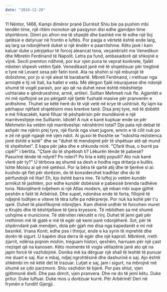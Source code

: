 ```yaml
---
date: "2024-12-20"
---
```

11 Nëntor, 1466, Kampi dimëror pranë Durrësit
Shiu bie pa pushim mbi tendën time, një ritëm monoton që pasqyron disi edhe gjendjen time shpirtërore. Dimri po afron me të shpejtë dhe bashkë me të edhe një lloj qetësie e detyruar në frontin e luftës. Por paqja e vërtetë është ende larg, aq larg sa ndonjëherë duket si një ëndërr e paarritshme.
Këto javë i kam kaluar duke u përpjekur të forcoj aleancat tona, veçanërisht me Venedikun dhe Mbretin Ferdinand të Napolit. Letra pa fund, ambasadorë që shkojnë e vijnë. Secili premton ndihmë, por kur vjen puna te veprat konkrete, fjalët mbeten shpesh vetëm fjalë. Venedikasit janë më të shqetësuar për tregtinë e tyre në Levant sesa për fatin tonë. Ata na shohin si një mburojë të dobishme, por jo si një aleat të barabartë. Mbreti Ferdinand, i rrethuar nga armiqtë e tij në Itali, ka hallet e veta. Më dërgon fjalë inkurajuese dhe ndonjë shumë të vogël parash, por ajo që na duhet neve është mbështetje ushtarake e qëndrueshme, armë, artileri.
Sulltan Mehmeti nuk fle. Agjentët e mi më njoftojnë se po përgatit një tjetër fushatë masive për pranverën e ardhshme. Thuhet se këtë herë do të vijë vetë në krye të ushtrisë. Ky lajm ka përhapur njëfarë shqetësimi mes krerëve tanë. Disa prej tyre, më të dobëtit e më frikacakët, kanë filluar të pëshpërisin për mundësinë e një marrëveshjeje me Sulltanin. Idiotë! A nuk e kanë kuptuar ende se për Mehmetin ka vetëm një marrëveshje: nënshtrimi total?
Dje pata një debat të ashpër me njërin prej tyre, një fisnik nga viset jugore, emrin e të cilit nuk po e zë në gojë ngaqë më vjen ndot. Ai guxoi të thoshte se "ndoshta rezistenca jonë është e kotë" dhe se "duhet të mendojmë për të shpëtuar atë që mund të shpëtohet". E kapa për jaka dhe e shkunda mirë. "Çfarë thua, o burrë pa cipë?" i bërtita. "Çfarë do të shpëtosh ti? Lëkurën tënde të pabesë? Pasurinë tënde të ndyrë? Po nderi? Po liria e këtij populli? Ato nuk kanë vlerë për ty?" U tërbova aq shumë sa desh e hodha nga dritarja e kullës. Ishte Moisiu ai që më qetësoi. Por ia bëra të qartë atij dhe të tjerëve si ai: kushdo që flet për dorëzim, do të konsiderohet tradhtar dhe do të përfundojë në litar!
Eh, kjo është barra ime. Të luftoj jo vetëm kundër armikut të jashtëm, por edhe kundër dobësisë e pabesisë brenda radhëve tona. Ndonjëherë ndjehem si një Atlas modern, që mban mbi supe gjithë peshën e fatit të Arbërisë. Dhe supet, ndonëse ende të forta, fillojnë të ndjejnë lodhjen e viteve të tëra lufte pa ndërprerje.
Por nuk ka kohë për t'u qarë. Duhet të planifikojmë mbrojtjen. Kam dhënë urdhër të forcohen muret e Krujës dhe të kështjellave të tjera kryesore. Të mblidhen sa më shumë ushqime e municione. Të stërviten rekrutët e rinj. Duhet të jemi gati për rrethimin më të gjatë e më të egër që kemi parë ndonjëherë.
Sot, për të shpërndarë pak mendjen, dola për gjah me disa nga kapedanët e mi më besnikë. Vrana Konti, edhe pse i thinjur, ende e ka syrin të mprehtë dhe dorën të sigurt. U kapëm disa derra të egër dhe një kaproll. Mbrëmë, rreth zjarrit, ndërsa piqnim mishin, treguam histori, qeshëm, harruam për një çast rreziqet që na kanosen. Këto momente të vogla vëllazërie janë ato që na japin forcë të vazhdojmë.
Donika më ka dërguar një shall të leshtë të punuar me duart e saj. Kur e mbaj, ndjej ngrohtësinë dhe dashurinë e saj. Ajo është shkëmbi im në këtë det të trazuar. Lutjet e saj, jam i sigurt, na mbrojnë më shumë se çdo parzmore.
Shiu vazhdon të bjerë. Por pas shiut, vjen gjithmonë dielli. Dhe pas dimrit, vjen pranvera. Dhe ne do të jemi këtu. Duke pritur. Duke luftuar. Duke mos u dorëzuar kurrë.
Për Arbërinë! Deri në frymën e fundit!
Gjergji.